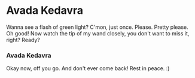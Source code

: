 Avada Kedavra
===================

Wanna see a flash of green light? C'mon, just once. Please. Pretty please. Oh good! Now watch the tip of my wand closely, you don't want to miss it, right? Ready? 
### Avada Kedavra
Okay now, off you go. And don't ever come back! Rest in peace. :)
